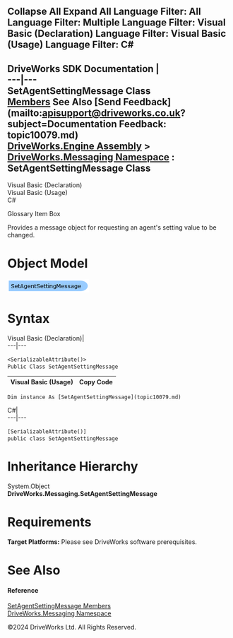        

 Collapse All Expand All  Language Filter: All  Language Filter: Multiple  Language Filter: Visual Basic (Declaration) Language Filter: Visual Basic (Usage) Language Filter: C#  
---  
DriveWorks SDK Documentation  |   
---|---  
SetAgentSettingMessage Class   
[Members](topic10080.md) See Also [Send Feedback](mailto:apisupport@driveworks.co.uk?subject=Documentation Feedback: topic10079.md)  
[DriveWorks.Engine Assembly](topic2156.md) > [DriveWorks.Messaging Namespace](topic10038.md) : SetAgentSettingMessage Class  
---  
  
Visual Basic (Declaration)    
Visual Basic (Usage)    
C# 

Glossary Item Box

Provides a message object for requesting an agent's setting value to be changed. 

# Object Model

![](dotnetdiagramimages/image500.png)

# Syntax

Visual Basic (Declaration)|   
---|---  
      
    
    <SerializableAttribute()>
    Public Class SetAgentSettingMessage   
  
Visual Basic (Usage)| Copy Code  
---|---  
      
    
    Dim instance As [SetAgentSettingMessage](topic10079.md)  
  
C#|   
---|---  
      
    
    [SerializableAttribute()]
    public class SetAgentSettingMessage   
  
# Inheritance Hierarchy

System.Object  
**DriveWorks.Messaging.SetAgentSettingMessage**  


# Requirements

**Target Platforms:** Please see DriveWorks software prerequisites.

# See Also

#### Reference

[SetAgentSettingMessage Members](topic10080.md)   
[DriveWorks.Messaging Namespace](topic10038.md)

©2024 DriveWorks Ltd. All Rights Reserved.
